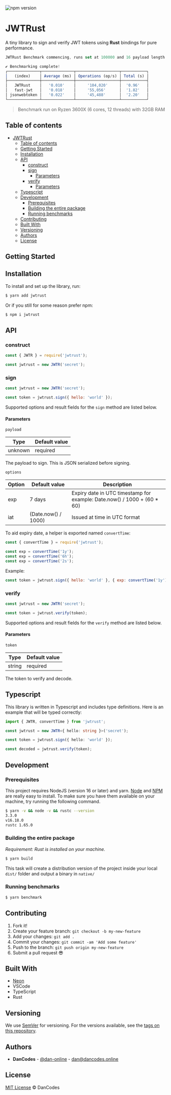 ![npm version](https://img.shields.io/npm/v/jwtrust)

# JWTRust

A tiny library to sign and verify JWT tokens using **Rust** bindings for pure performance.

```ts
JWTRust Benchmark commencing, runs set at 100000 and 16 payload length.

✔ Benchmarking complete!
┌──────────────┬──────────────┬───────────────────┬───────────┐
│   (index)    │ Average (ms) │ Operations (op/s) │ Total (s) │
├──────────────┼──────────────┼───────────────────┼───────────┤
│   JWTRust    │   '0.010'    │     '104,020'     │  '0.96'   │
│   fast-jwt   │   '0.018'    │     '55,056'      │  '1.82'   │
│ jsonwebtoken │   '0.022'    │     '45,488'      │  '2.20'   │
└──────────────┴──────────────┴───────────────────┴───────────┘
```

> Benchmark run on Ryzen 3600X (6 cores, 12 threads) with 32GB RAM

## Table of contents

- [JWTRust](#jwtrust)
  - [Table of contents](#table-of-contents)
  - [Getting Started](#getting-started)
  - [Installation](#installation)
  - [API](#api)
    - [construct](#construct)
    - [sign](#sign)
      - [Parameters](#parameters)
    - [verify](#verify)
      - [Parameters](#parameters-1)
  - [Typescript](#typescript)
  - [Development](#development)
    - [Prerequisites](#prerequisites)
    - [Building the entire package](#building-the-entire-package)
    - [Running benchmarks](#running-benchmarks)
  - [Contributing](#contributing)
  - [Built With](#built-with)
  - [Versioning](#versioning)
  - [Authors](#authors)
  - [License](#license)

## Getting Started

## Installation

To install and set up the library, run:

```sh
$ yarn add jwtrust
```

Or if you still for some reason prefer npm:

```sh
$ npm i jwtrust
```

## API

### construct

```js
const { JWTR } = require('jwtrust');

const jwtrust = new JWTR('secret');
```

### sign

```js
const jwtrust = new JWTR('secret');

const token = jwtrust.sign({ hello: 'world' });
```

Supported options and result fields for the `sign` method are listed below.

#### Parameters

`payload`

| Type    | Default value |
| ------- | ------------- |
| unknown | required      |

The payload to sign. This is JSON serialized before signing.

`options`

| Option | Default value       | Description                                                              |
| ------ | ------------------- | ------------------------------------------------------------------------ |
| exp    | 7 days              | Expiry date in UTC timestamp for example: Date.now() / 1000 + (60 \* 60) |
| iat    | (Date.now() / 1000) | Issued at time in UTC format                                             |

To aid expiry date, a helper is exported named `convertTime`:

```js
const { convertTime } = require('jwtrust');

const exp = convertTime('1y');
const exp = convertTime('6h');
const exp = convertTime('2s');
```

Example:

```js
const token = jwtrust.sign({ hello: 'world' }, { exp: convertTime('1y'), iat: Date.now() });
```

### verify

```js
const jwtrust = new JWTR('secret');

const token = jwtrust.verify(token);
```

Supported options and result fields for the `verify` method are listed below.

#### Parameters

`token`

| Type   | Default value |
| ------ | ------------- |
| string | required      |

The token to verify and decode.

## Typescript

This library is written in Typescript and includes type definitions. Here is an example that will be typed correctly:

```ts
import { JWTR, convertTime } from 'jwtrust';

const jwtrust = new JWTR<{ hello: string }>('secret');

const token = jwtrust.sign({ hello: 'world' });

const decoded = jwtrust.verify(token);
```

## Development

### Prerequisites

This project requires NodeJS (version 16 or later) and yarn.
[Node](http://nodejs.dan-online/) and [NPM](https://yarnpkg.com/) are really easy to install.
To make sure you have them available on your machine,
try running the following command.

```sh
$ yarn -v && node -v && rustc --version
3.3.0
v16.18.0
rustc 1.65.0
```

### Building the entire package

_Requirement: Rust is installed on your machine._

```sh
$ yarn build
```

This task will create a distribution version of the project
inside your local `dist/` folder and output a binary in `native/`

### Running benchmarks

```sh
$ yarn benchmark
```

## Contributing

1.  Fork it!
2.  Create your feature branch: `git checkout -b my-new-feature`
3.  Add your changes: `git add .`
4.  Commit your changes: `git commit -am 'Add some feature'`
5.  Push to the branch: `git push origin my-new-feature`
6.  Submit a pull request :sunglasses:

## Built With

- [Neon](https://neon-bindings.com/)
- VSCode
- TypeScript
- Rust

## Versioning

We use [SemVer](http://semver.org/) for versioning. For the versions available, see the [tags on this repository](https://github.com/dan-online/jwtrust/tags).

## Authors

- **DanCodes** - [@dan-online](https://github.com/dan-online) - <dan@dancodes.online>

## License

[MIT License](https://dan-online.mit-license.org/2022) © DanCodes
